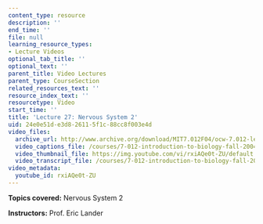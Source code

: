 ```yaml
---
content_type: resource
description: ''
end_time: ''
file: null
learning_resource_types:
- Lecture Videos
optional_tab_title: ''
optional_text: ''
parent_title: Video Lectures
parent_type: CourseSection
related_resources_text: ''
resource_index_text: ''
resourcetype: Video
start_time: ''
title: 'Lecture 27: Nervous System 2'
uid: 24e0e51d-e3d8-2611-5f1c-88cc8f003e4d
video_files:
  archive_url: http://www.archive.org/download/MIT7.012F04/ocw-7.012-lec27-17nov2004-220k.mp4
  video_captions_file: /courses/7-012-introduction-to-biology-fall-2004/e968117289ca5b79869552da059185ea_rxiAQe0t-ZU.vtt
  video_thumbnail_file: https://img.youtube.com/vi/rxiAQe0t-ZU/default.jpg
  video_transcript_file: /courses/7-012-introduction-to-biology-fall-2004/055371c66febbae794308c814e5abb63_rxiAQe0t-ZU.pdf
video_metadata:
  youtube_id: rxiAQe0t-ZU
---
```


**Topics covered:** Nervous System 2

**Instructors:** Prof. Eric Lander
